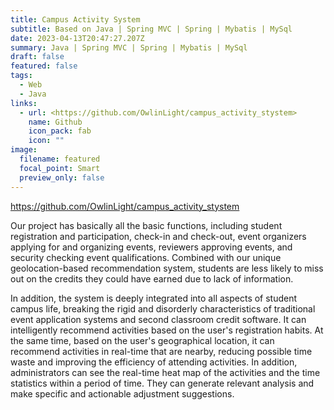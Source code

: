 ```yaml
---
title: Campus Activity System
subtitle: Based on Java | Spring MVC | Spring | Mybatis | MySql
date: 2023-04-13T20:47:27.207Z
summary: Java | Spring MVC | Spring | Mybatis | MySql
draft: false
featured: false
tags:
  - Web
  - Java
links:
  - url: <https://github.com/OwlinLight/campus_activity_stystem>
    name: Github
    icon_pack: fab
    icon: ""
image:
  filename: featured
  focal_point: Smart
  preview_only: false
---
```

<i class="fab fa-github"></i><https://github.com/OwlinLight/campus_activity_stystem>[](https://github.com/OwlinLight/singer-contest-system)

<!--StartFragment-->

Our project has basically all the basic functions, including student registration and participation, check-in and check-out, event organizers applying for and organizing events, reviewers approving events, and security checking event qualifications. Combined with our unique geolocation-based recommendation system, students are less likely to miss out on the credits they could have earned due to lack of information.



In addition, the system is deeply integrated into all aspects of student campus life, breaking the rigid and disorderly characteristics of traditional event application systems and second classroom credit software. It can intelligently recommend activities based on the user's registration habits. At the same time, based on the user's geographical location, it can recommend activities in real-time that are nearby, reducing possible time waste and improving the efficiency of attending activities. In addition, administrators can see the real-time heat map of the activities and the time statistics within a period of time. They can generate relevant analysis and make specific and actionable adjustment suggestions.

<!--EndFragment-->